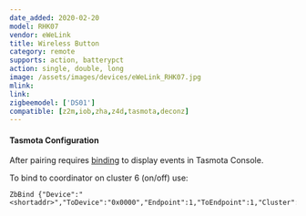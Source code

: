 ```yaml
---
date_added: 2020-02-20
model: RHK07
vendor: eWeLink
title: Wireless Button
category: remote
supports: action, batterypct
action: single, double, long 
image: /assets/images/devices/eWeLink_RHK07.jpg
mlink: 
link: 
zigbeemodel: ['DS01']
compatible: [z2m,iob,zha,z4d,tasmota,deconz]
---
```


#### Tasmota Configuration

After pairing requires [binding](https://tasmota.github.io/docs/Zigbee/#zigbee-binding) to display events in Tasmota Console. 

To bind to coordinator on cluster 6 (on/off) use:
```console
ZbBind {"Device":"<shortaddr>","ToDevice":"0x0000","Endpoint":1,"ToEndpoint":1,"Cluster":6}
```
